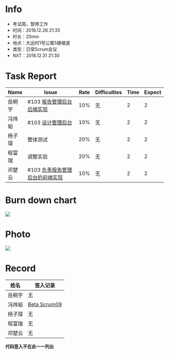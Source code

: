 # Info

* 考试周，暂停工作
* 时间：2016.12.26 21:35
* 时长：20min
* 地点：大运村1号公寓5楼楼道
* 类型：日常Scrum会议
* NXT：2016.12.31 21:30

# Task Report
| Name | Issue                                    | Rate | Difficulties | Time | Expect |
| ---- | ---------------------------------------- | ---- | ------------ | ---- | ------ |
| 岳桐宇  | #103 [报告管理后台后端实现](https://github.com/default1406/PhyLab/issues/103) | 10%  | 无            | 2    | 2      |
| 冯炜韬  | #103 [设计管理后台](https://github.com/default1406/PhyLab/issues/103) | 10%  | 无            | 2    | 2      |
| 杨子琛  | 整体测试                                     | 20%  | 无            | 2    | 2      |
| 程富瑞  | 调整实验                                     | 20%  | 无            | 2    | 2      |
| 邓楚云  | #103 [负责报告管理后台的前端实现](https://github.com/default1406/PhyLab/issues/103) | 10%  | 无            | 2    | 2      |

# Burn down chart

![](http://images2015.cnblogs.com/blog/1033756/201612/1033756-20161227195442882-1937589095.png)




# Photo

![](http://images2015.cnblogs.com/blog/1033756/201612/1033756-20161227195125679-917178150.png)


# Record

| 姓名   | 签入记录                                     |
| ---- | ---------------------------------------- |
| 岳桐宇  | 无                                        |
| 冯炜韬  | [Beta Scrum09](https://github.com/default1406/PhyLab/blob/master/Docs/PhyLab2.0/Beta) |
| 杨子琛  | 无                                        |
| 程富瑞  | 无                                        |
| 邓楚云  | 无                                        |

**代码签入不在此一一列出**